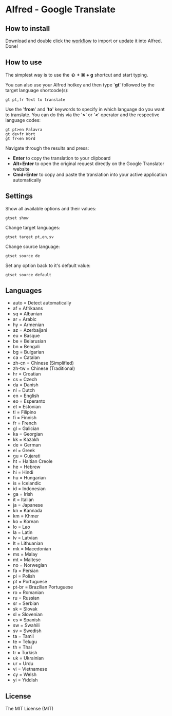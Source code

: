 # Alfred - Google Translate

## How to install

Download and double click the [workflow](https://github.com/DONSA/alfred-google-translate/raw/master/google-translate.alfredworkflow) to import or update it into Alfred. Done!


## How to use

The simplest way is to use the **⇧ + ⌘ + g** shortcut and start typing.

You can also use your Alfred hotkey and then type '**gt**' followed by the target language shortcode(s):
```
gt pt,fr Text to translate
```

Use the '**from**' and '**to**' keywords to specify in which language do you want to translate. You can do this via the '**>**' or '**<**' operator and the respective language codes:
```
gt pt>en Palavra
gt de>fr Wort
gt fr<en Word
```

Navigate through the results and press:
- **Enter** to copy the translation to your clipboard
- **Alt+Enter** to open the original request directly on the Google Translator website
- **Cmd+Enter** to copy and paste the translation into your active application automatically


## Settings

Show all available options and their values:
```
gtset show
```

Change target languages:
```
gtset target pt,en,sv
```

Change source language:
```
gtset source de
```

Set any option back to it's default value:
```
gtset source default
```


## Languages

* auto = Detect automatically
* af = Afrikaans
* sq = Albanian
* ar = Arabic
* hy = Armenian
* az = Azerbaijani
* eu = Basque
* be = Belarusian
* bn = Bengali
* bg = Bulgarian
* ca = Catalan
* zh-cn = Chinese (Simplified)
* zh-tw = Chinese (Traditional)
* hr = Croatian
* cs = Czech
* da = Danish
* nl = Dutch
* en = English
* eo = Esperanto
* et = Estonian
* tl = Filipino
* fi = Finnish
* fr = French
* gl = Galician
* ka = Georgian
* kk = Kazakh
* de = German
* el = Greek
* gu = Gujarati
* ht = Haitian Creole
* he = Hebrew
* hi = Hindi
* hu = Hungarian
* is = Icelandic
* id = Indonesian
* ga = Irish
* it = Italian
* ja = Japanese
* kn = Kannada
* km = Khmer
* ko = Korean
* lo = Lao
* la = Latin
* lv = Latvian
* lt = Lithuanian
* mk = Macedonian
* ms = Malay
* mt = Maltese
* no = Norwegian
* fa = Persian
* pl = Polish
* pt = Portuguese
* pt-br = Brazilian Portuguese
* ro = Romanian
* ru = Russian
* sr = Serbian
* sk = Slovak
* sl = Slovenian
* es = Spanish
* sw = Swahili
* sv = Swedish
* ta = Tamil
* te = Telugu
* th = Thai
* tr = Turkish
* uk = Ukrainian
* ur = Urdu
* vi = Vietnamese
* cy = Welsh
* yi = Yiddish


## License

The MIT License (MIT)
